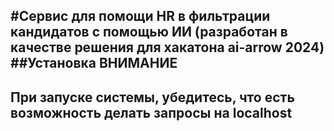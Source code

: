#Сервис для помощи HR в фильтрации кандидатов с помощью ИИ (разработан в качестве решения для хакатона ai-arrow 2024)
##Установка
ВНИМАНИЕ
-----------------------------------
При запуске системы, убедитесь, что есть возможность делать запросы на localhost
-----------------------------------
